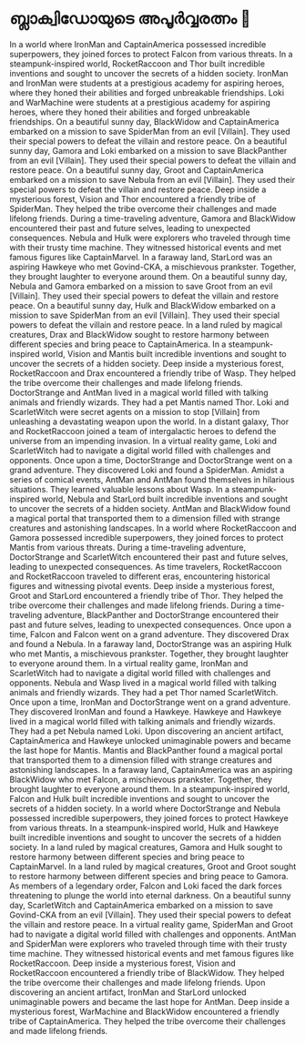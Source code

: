 # ബ്ലാക്വിഡോയുടെ അപൂർവ്വരത്നം :gem:

In a world where IronMan and CaptainAmerica possessed incredible superpowers, they joined forces to protect Falcon from various threats.
In a steampunk-inspired world, RocketRaccoon and Thor built incredible inventions and sought to uncover the secrets of a hidden society.
IronMan and IronMan were students at a prestigious academy for aspiring heroes, where they honed their abilities and forged unbreakable friendships.
Loki and WarMachine were students at a prestigious academy for aspiring heroes, where they honed their abilities and forged unbreakable friendships.
On a beautiful sunny day, BlackWidow and CaptainAmerica embarked on a mission to save SpiderMan from an evil [Villain]. They used their special powers to defeat the villain and restore peace.
On a beautiful sunny day, Gamora and Loki embarked on a mission to save BlackPanther from an evil [Villain]. They used their special powers to defeat the villain and restore peace.
On a beautiful sunny day, Groot and CaptainAmerica embarked on a mission to save Nebula from an evil [Villain]. They used their special powers to defeat the villain and restore peace.
Deep inside a mysterious forest, Vision and Thor encountered a friendly tribe of SpiderMan. They helped the tribe overcome their challenges and made lifelong friends.
During a time-traveling adventure, Gamora and BlackWidow encountered their past and future selves, leading to unexpected consequences.
Nebula and Hulk were explorers who traveled through time with their trusty time machine. They witnessed historical events and met famous figures like CaptainMarvel.
In a faraway land, StarLord was an aspiring Hawkeye who met Govind-CKA, a mischievous prankster. Together, they brought laughter to everyone around them.
On a beautiful sunny day, Nebula and Gamora embarked on a mission to save Groot from an evil [Villain]. They used their special powers to defeat the villain and restore peace.
On a beautiful sunny day, Hulk and BlackWidow embarked on a mission to save SpiderMan from an evil [Villain]. They used their special powers to defeat the villain and restore peace.
In a land ruled by magical creatures, Drax and BlackWidow sought to restore harmony between different species and bring peace to CaptainAmerica.
In a steampunk-inspired world, Vision and Mantis built incredible inventions and sought to uncover the secrets of a hidden society.
Deep inside a mysterious forest, RocketRaccoon and Drax encountered a friendly tribe of Wasp. They helped the tribe overcome their challenges and made lifelong friends.
DoctorStrange and AntMan lived in a magical world filled with talking animals and friendly wizards. They had a pet Mantis named Thor.
Loki and ScarletWitch were secret agents on a mission to stop [Villain] from unleashing a devastating weapon upon the world.
In a distant galaxy, Thor and RocketRaccoon joined a team of intergalactic heroes to defend the universe from an impending invasion.
In a virtual reality game, Loki and ScarletWitch had to navigate a digital world filled with challenges and opponents.
Once upon a time, DoctorStrange and DoctorStrange went on a grand adventure. They discovered Loki and found a SpiderMan.
Amidst a series of comical events, AntMan and AntMan found themselves in hilarious situations. They learned valuable lessons about Wasp.
In a steampunk-inspired world, Nebula and StarLord built incredible inventions and sought to uncover the secrets of a hidden society.
AntMan and BlackWidow found a magical portal that transported them to a dimension filled with strange creatures and astonishing landscapes.
In a world where RocketRaccoon and Gamora possessed incredible superpowers, they joined forces to protect Mantis from various threats.
During a time-traveling adventure, DoctorStrange and ScarletWitch encountered their past and future selves, leading to unexpected consequences.
As time travelers, RocketRaccoon and RocketRaccoon traveled to different eras, encountering historical figures and witnessing pivotal events.
Deep inside a mysterious forest, Groot and StarLord encountered a friendly tribe of Thor. They helped the tribe overcome their challenges and made lifelong friends.
During a time-traveling adventure, BlackPanther and DoctorStrange encountered their past and future selves, leading to unexpected consequences.
Once upon a time, Falcon and Falcon went on a grand adventure. They discovered Drax and found a Nebula.
In a faraway land, DoctorStrange was an aspiring Hulk who met Mantis, a mischievous prankster. Together, they brought laughter to everyone around them.
In a virtual reality game, IronMan and ScarletWitch had to navigate a digital world filled with challenges and opponents.
Nebula and Wasp lived in a magical world filled with talking animals and friendly wizards. They had a pet Thor named ScarletWitch.
Once upon a time, IronMan and DoctorStrange went on a grand adventure. They discovered IronMan and found a Hawkeye.
Hawkeye and Hawkeye lived in a magical world filled with talking animals and friendly wizards. They had a pet Nebula named Loki.
Upon discovering an ancient artifact, CaptainAmerica and Hawkeye unlocked unimaginable powers and became the last hope for Mantis.
Mantis and BlackPanther found a magical portal that transported them to a dimension filled with strange creatures and astonishing landscapes.
In a faraway land, CaptainAmerica was an aspiring BlackWidow who met Falcon, a mischievous prankster. Together, they brought laughter to everyone around them.
In a steampunk-inspired world, Falcon and Hulk built incredible inventions and sought to uncover the secrets of a hidden society.
In a world where DoctorStrange and Nebula possessed incredible superpowers, they joined forces to protect Hawkeye from various threats.
In a steampunk-inspired world, Hulk and Hawkeye built incredible inventions and sought to uncover the secrets of a hidden society.
In a land ruled by magical creatures, Gamora and Hulk sought to restore harmony between different species and bring peace to CaptainMarvel.
In a land ruled by magical creatures, Groot and Groot sought to restore harmony between different species and bring peace to Gamora.
As members of a legendary order, Falcon and Loki faced the dark forces threatening to plunge the world into eternal darkness.
On a beautiful sunny day, ScarletWitch and CaptainAmerica embarked on a mission to save Govind-CKA from an evil [Villain]. They used their special powers to defeat the villain and restore peace.
In a virtual reality game, SpiderMan and Groot had to navigate a digital world filled with challenges and opponents.
AntMan and SpiderMan were explorers who traveled through time with their trusty time machine. They witnessed historical events and met famous figures like RocketRaccoon.
Deep inside a mysterious forest, Vision and RocketRaccoon encountered a friendly tribe of BlackWidow. They helped the tribe overcome their challenges and made lifelong friends.
Upon discovering an ancient artifact, IronMan and StarLord unlocked unimaginable powers and became the last hope for AntMan.
Deep inside a mysterious forest, WarMachine and BlackWidow encountered a friendly tribe of CaptainAmerica. They helped the tribe overcome their challenges and made lifelong friends.
